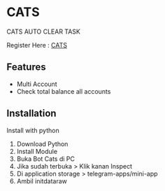 
# CATS
CATS AUTO CLEAR TASK

Register Here : [CATS](https://t.me/catsgang_bot/join?startapp=jrZnIfh_pYGVdKqUJ6Tyu)


## Features

- Multi Account
- Check total balance all accounts

## Installation

Install with python

1. Download Python
2. Install Module 
3. Buka Bot Cats di PC
4. Jika sudah terbuka > Klik kanan Inspect
5. Di application storage > telegram-apps/mini-app
6. Ambil initdataraw 
